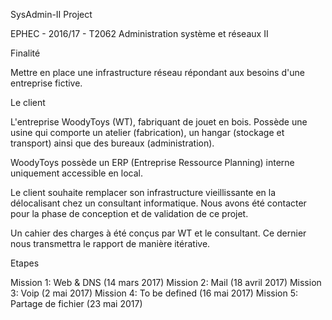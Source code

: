 SysAdmin-II Project

EPHEC - 2016/17 - T2062 Administration système et réseaux II

Finalité

Mettre en place une infrastructure réseau répondant aux besoins d'une entreprise fictive.

Le client

L'entreprise WoodyToys (WT), fabriquant de jouet en bois. Possède une usine qui comporte un atelier (fabrication), un hangar (stockage et transport) ainsi que des bureaux (administration).

WoodyToys possède un ERP (Entreprise Ressource Planning) interne uniquement accessible en local.

Le client souhaite remplacer son infrastructure vieillissante en la délocalisant chez un consultant informatique. Nous avons été contacter pour la phase de conception et de validation de ce projet.

Un cahier des charges à été conçus par WT et le consultant. Ce dernier nous transmettra le rapport de manière itérative.

Etapes

 Mission 1: Web & DNS (14 mars 2017)
 Mission 2: Mail (18 avril 2017)
 Mission 3: Voip (2 mai 2017)
 Mission 4: To be defined (16 mai 2017)
 Mission 5: Partage de fichier (23 mai 2017)
